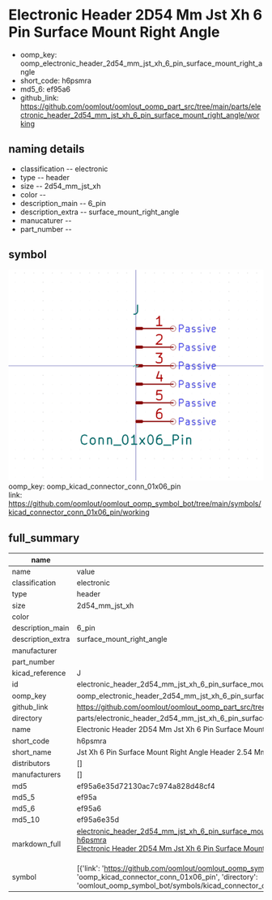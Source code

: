 # Electronic Header 2D54 Mm Jst Xh 6 Pin Surface Mount Right Angle

  
* oomp_key: oomp_electronic_header_2d54_mm_jst_xh_6_pin_surface_mount_right_angle 
* short_code: h6psmra
* md5_6: ef95a6  
* github_link: https://github.com/oomlout/oomlout_oomp_part_src/tree/main/parts/electronic_header_2d54_mm_jst_xh_6_pin_surface_mount_right_angle/working  
## naming details
* classification -- electronic
* type -- header
* size -- 2d54_mm_jst_xh
* color -- 
* description_main -- 6_pin
* description_extra -- surface_mount_right_angle
* manucaturer -- 
* part_number -- 



## symbol

![](symbol/0/working/working_600.png)  
oomp_key: oomp_kicad_connector_conn_01x06_pin  
link: https://github.com/oomlout/oomlout_oomp_symbol_bot/tree/main/symbols/kicad_connector_conn_01x06_pin/working  


## full_summary
| name | value | 
| --- | --- | 
| name | value | 
| classification | electronic | 
| type | header | 
| size | 2d54_mm_jst_xh | 
| color |  | 
| description_main | 6_pin | 
| description_extra | surface_mount_right_angle | 
| manufacturer |  | 
| part_number |  | 
| kicad_reference | J | 
| id | electronic_header_2d54_mm_jst_xh_6_pin_surface_mount_right_angle | 
| oomp_key | oomp_electronic_header_2d54_mm_jst_xh_6_pin_surface_mount_right_angle | 
| github_link | https://github.com/oomlout/oomlout_oomp_part_src/tree/main/parts/electronic_header_2d54_mm_jst_xh_6_pin_surface_mount_right_angle/working | 
| directory | parts/electronic_header_2d54_mm_jst_xh_6_pin_surface_mount_right_angle | 
| name | Electronic Header 2D54 Mm Jst Xh 6 Pin Surface Mount Right Angle | 
| short_code | h6psmra | 
| short_name | Jst Xh 6 Pin Surface Mount Right Angle Header 2.54 Mm Pitch | 
| distributors | [] | 
| manufacturers | [] | 
| md5 | ef95a6e35d72130ac7c974a828d48cf4 | 
| md5_5 | ef95a | 
| md5_6 | ef95a6 | 
| md5_10 | ef95a6e35d | 
| markdown_full | [electronic_header_2d54_mm_jst_xh_6_pin_surface_mount_right_angle](https://github.com/oomlout/oomlout_oomp_part_src/tree/main/parts/electronic_header_2d54_mm_jst_xh_6_pin_surface_mount_right_angle/working)<br>[h6psmra](https://github.com/oomlout/oomlout_oomp_part_src/tree/main/parts/electronic_header_2d54_mm_jst_xh_6_pin_surface_mount_right_angle/working)<br>[Electronic Header 2D54 Mm Jst Xh 6 Pin Surface Mount Right Angle](https://github.com/oomlout/oomlout_oomp_part_src/tree/main/parts/electronic_header_2d54_mm_jst_xh_6_pin_surface_mount_right_angle/working)<br><br> | 
| symbol | [{'link': 'https://github.com/oomlout/oomlout_oomp_symbol_bot/tree/main/symbols/kicad_connector_conn_01x06_pin', 'oomp_key': 'oomp_kicad_connector_conn_01x06_pin', 'directory': 'oomlout_oomp_symbol_bot/symbols/kicad_connector_conn_01x06_pin//working/working.kicad_sym'}] | 
